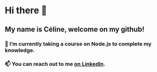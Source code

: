 # Hi there 👋

## My name is Céline, welcome on my github!

### 🌱 I’m currently taking a course on Node.js to complete my knowledge.
### 📫 You can reach out to me [on LinkedIn](https://www.linkedin.com/in/celinelecorvaisier/ "Céline Le Corvaisier - LinkedIn").
